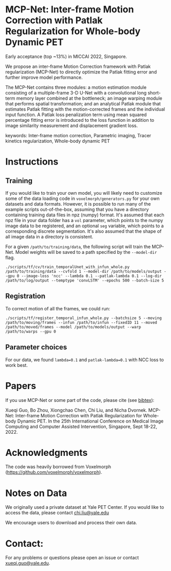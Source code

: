 # MCP-Net: Inter-frame Motion Correction with Patlak Regularization for Whole-body Dynamic PET

Early acceptance (top ~13%) in MICCAI 2022, Singapore.

We propose an inter-frame Motion Correction framework with Patlak regularization (MCP-Net) to directly optimize the Patlak fitting error and further improve model performance. 

The MCP-Net contains three modules: a motion estimation module consisting of a multiple-frame 3-D U-Net with a convolutional long short-term memory layer combined at the bottleneck; an image warping module that performs spatial transformation; and an analytical Patlak module that estimates Patlak fitting with the motion-corrected frames and the individual input function. A Patlak loss penalization term using mean squared percentage fitting error is introduced to the loss function in addition to image similarity measurement and displacement gradient loss.


keywords: Inter-frame motion correction, Parametric imaging, Tracer kinetics regularization, Whole-body dynamic PET


# Instructions

## Training

If you would like to train your own model, you will likely need to customize some of the data loading code in `voxelmorph/generators.py` for your own datasets and data formats. However, it is possible to run many of the example scripts out-of-the-box, assuming that you have a directory containing training data files in npz (numpy) format. It's assumed that each npz file in your data folder has a `vol` parameter, which points to the numpy image data to be registered, and an optional `seg` variable, which points to a corresponding discrete segmentation. It's also assumed that the shape of all image data in a directory is consistent.

For a given `/path/to/training/data`, the following script will train the MCP-Net. Model weights will be saved to a path specified by the `--model-dir` flag.

```
./scripts/tf/cv/train_temporalUnet_with_infun_whole.py /path/to/training/data --cvfold 1 --model-dir /path/to/models/output --gpu 0 --image-loss 'ncc' --lambda 0.1 --patlak-lambda 0.1 --log-dir /path/to/log/output --temptype 'convLSTM' --epochs 500 --batch-size 5 

```

## Registration

To correct motion of all the frames, we could run:

```
./scripts/tf/register_temporal_infun_whole.py --batchsize 5 --moving /path/to/moving/frames --infun /path/to/infun --fixedID 11 --moved /path/to/moved/frames --model /path/to/models/output --warp /path/to/warps --gpu 0
```

## Parameter choices

For our data, we found `lambda=0.1` and `patlak-lambda=0.1` with NCC loss to work best.


# Papers

If you use MCP-Net or some part of the code, please cite (see [bibtex](citations.bib)):

Xueqi Guo, Bo Zhou, Xiongchao Chen, Chi Liu, and Nicha Dvornek. MCP-Net: Inter-frame Motion Correction with Patlak Regularization for Whole-body Dynamic PET. In the 25th International Conference on Medical Image Computing and Computer Assisted Intervention, Singapore, Sept 18-22, 2022. 

# Acknowledgments

The code was heavily borrowed from Voxelmorph (https://github.com/voxelmorph/voxelmorph). 

# Notes on Data

We originally used a private dataset at Yale PET Center. If you would like to access the data, please contact chi.liu@yale.edu

We encourage users to download and process their own data. 



# Contact:
For any problems or questions please open an issue or contact xueqi.guo@yale.edu.  
